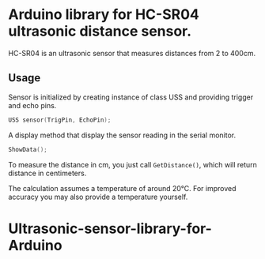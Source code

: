 # Arduino library for HC-SR04 ultrasonic distance sensor.

HC-SR04 is an ultrasonic sensor that measures distances from 2 to 400cm.

## Usage
Sensor is initialized by creating instance of class USS and providing trigger and echo pins.
```c
USS sensor(TrigPin, EchoPin);
```

A display method that display the sensor reading in the serial monitor.
```c
ShowData();
```

To measure the distance in cm, you just call `GetDistance()`, which will return distance in centimeters.

The calculation assumes a temperature of around 20°C. For improved accuracy you may also provide a temperature yourself.
# Ultrasonic-sensor-library-for-Arduino
